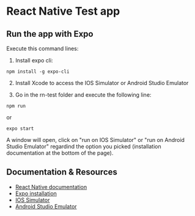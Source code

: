 # React Native Test app

## Run the app with Expo

Execute this command lines:

1. Install expo cli: 
```
npm install -g expo-cli
```
2. Install Xcode to access the IOS Simulator or Android Studio Emulator

3. Go in the rn-test folder and execute the following line: 
```
npm run
```
or
```
expo start
```
A window will open, click on "run on IOS Simulator" or "run on Android Studio Emulator" regardind the option you picked (installation documentation at the bottom of the page). 


## Documentation & Resources

* [React Native documentation](https://reactnative.dev/docs/getting-started)
* [Expo installation](https://docs.expo.io/versions/latest/get-started/installation/)
* [IOS Simulator](https://docs.expo.io/versions/v36.0.0/workflow/ios-simulator/)
* [Android Studio Emulator](https://docs.expo.io/versions/v36.0.0/workflow/android-studio-emulator/)
